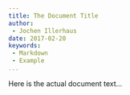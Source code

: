 ```yaml
---
title: The Document Title
author: 
 - Jochen Illerhaus
date: 2017-02-20
keywords: 
 - Markdown
 - Example
...
```


Here is the actual document text...
	
